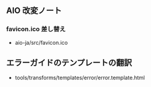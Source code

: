 ## AIO 改変ノート

### favicon.ico 差し替え

- aio-ja/src/favicon.ico

## エラーガイドのテンプレートの翻訳

- tools/transforms/templates/error/error.template.html
